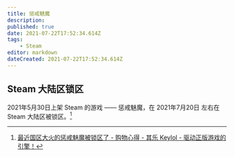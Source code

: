 ```yaml
---
title: 惩戒魅魔
description: 
published: true
date: 2021-07-22T17:52:34.614Z
tags:
    - Steam
editor: markdown
dateCreated: 2021-07-22T17:52:34.614Z
---
```


## Steam 大陆区锁区

2021年5月30日上架 Steam 的游戏 —— 惩戒魅魔，在 2021年7月20日 左右在 Steam 大陆区被锁区。[^SWPT]

[^SWPT]: [最近国区大火的惩戒魅魔被锁区了 - 购物心得 - 其乐 Keylol - 驱动正版游戏的引擎！](https://archive.is/gOwkU "https://keylol.com/t733421-1-1")
